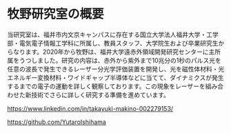 # 牧野研究室の概要


当研究室は、福井市内文京キャンパスに存在する国立大学法人福井大学・工学部・電気電子情報工学科に所属し、教員スタッフ、大学院生および卒業研究生からなります。2020年から牧野は、福井大学遠赤外領域開発研究センターに主所属をうつしました。研究の内容は、赤外から紫外まで10兆分の1秒のパルス光を任意の波長で発生できるレーザー分光学評価装置を開発し、光を磁性体材料・光エネルギー変換材料・ワイドギャップ半導体などに当てて、ダイナミクスが発生するまでの電子の運動を詳しく観察しております。この現象をレーザーを組み合わせた新技術でさらに詳しく研究する準備を進めています。

https://www.linkedin.com/in/takayuki-makino-002279153/

https://github.com/YutaroIshihama


